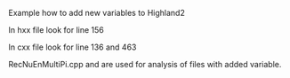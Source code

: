 Example how to add new variables to Highland2 </br>

In hxx file look for line 156

In cxx file look for line 136 and 463

RecNuEnMultiPi.cpp and are used for analysis of files with added variable.
